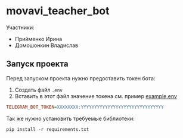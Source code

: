 # movavi_teacher_bot
Участники:
* Прийменко Ирина
* Домошонкин Владислав

## Запуск проекта

Перед запуском проекта нужно предоставить токен бота:
1. Создать файл `.env`
2. Вставить в этот файл значение токена см. пример [example.env](example.env)

```ini
TELEGRAM_BOT_TOKEN=XXXXXXXX:YYYYYYYYYYYYYYYYYYYYYYYYYYYYYYY
```

Так же нужно установить требуемые библиотеки:
```commandline
pip install -r requirements.txt
```